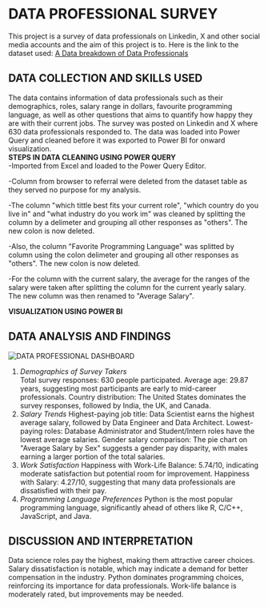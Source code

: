 # DATA PROFESSIONAL SURVEY
This project is a survey of data professionals on Linkedin, X and other social media accounts and the aim of this project is to. Here is the link to the dataset used: [A Data breakdown of Data Professionals](https://github.com/AlexTheAnalyst/Power-BI)  

## DATA COLLECTION AND SKILLS USED  
The data contains information of data professionals such as their demographics, roles, salary range in dollars, favourite programming language, as well as other questions that aims to quantify how happy they are with their current jobs. The survey was posted on Linkedin and X where 630 data professionals responded to. The data was loaded into Power Query and cleaned before it was exported to Power BI for onward visualization.    
**STEPS IN DATA CLEANING USING POWER QUERY**  
-Imported from Excel and loaded to the Power Query Editor.  

-Column from browser to referral were deleted from the dataset table as they served no purpose for my analysis.  

-The column "which tittle best fits your current role", "which country do you live in" and "what industry do you work im" was cleaned by splitting the column by a delimeter and grouping all other responses as "others". The new colon is now deleted.  

-Also, the column "Favorite Programming Language" was splitted by column using the colon delimeter and grouping all other responses as "others". The new colon is now deleted.  

-For the column with the current salary, the average for the ranges of the salary were taken after splitting the column for the current yearly salary. The new column was then renamed to "Average Salary".  

**VISUALIZATION USING POWER BI**  

## DATA ANALYSIS AND FINDINGS  
![DATA PROFESSIONAL DASHBOARD](https://github.com/user-attachments/assets/b8215171-f66c-45ed-95d5-03eda2b0d82c)  

1. *Demographics of Survey Takers*  
Total survey responses: 630 people participated.
Average age: 29.87 years, suggesting most participants are early to mid-career professionals.
Country distribution: The United States dominates the survey responses, followed by India, the UK, and Canada.
2. *Salary Trends*
Highest-paying job title: Data Scientist earns the highest average salary, followed by Data Engineer and Data Architect.
Lowest-paying roles: Database Administrator and Student/Intern roles have the lowest average salaries.
Gender salary comparison: The pie chart on "Average Salary by Sex" suggests a gender pay disparity, with males earning a larger portion of the total salaries.
3. *Work Satisfaction*
Happiness with Work-Life Balance: 5.74/10, indicating moderate satisfaction but potential room for improvement.
Happiness with Salary: 4.27/10, suggesting that many data professionals are dissatisfied with their pay.
4. *Programming Language Preferences*
Python is the most popular programming language, significantly ahead of others like R, C/C++, JavaScript, and Java.
## DISCUSSION AND INTERPRETATION
Data science roles pay the highest, making them attractive career choices.
Salary dissatisfaction is notable, which may indicate a demand for better compensation in the industry.
Python dominates programming choices, reinforcing its importance for data professionals.
Work-life balance is moderately rated, but improvements may be needed.

